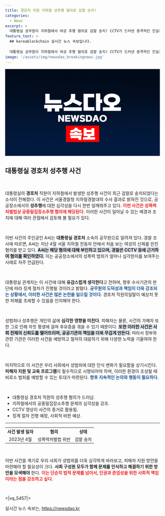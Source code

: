```yaml
---
title: 경호처 직원 지하철 성추행 혐의로 검찰 송치!
categories:
  - News
excerpt: >
  대통령실 공무원이 지하철에서 여성 추행 혐의로 검찰 송치! CCTV가 드러낸 충격적인 진실과 대통령실의 대응은?
feature_text: >
  ## koreablockchain 실시간 뉴스 속보입니다.

  대통령실 공무원이 지하철에서 여성 추행 혐의로 검찰 송치! CCTV가 드러낸 충격적인 진실과 대통령실의 대응은?
image: '/assets/img/newsdao_breakingnews.jpg'
---
```


<p><img src="/assets/img/newsdao_breakingnews.jpg" alt="koreablockchain 속보" /></p>

<h2 data-ke-size="size26">대통령실 경호처 성추행 사건</h2>

<p data-ke-size="size16">&nbsp;</p>

<p>대통령실의 <b>경호처</b> 직원이 지하철에서 발생한 성추행 사건이 최근 검찰로 송치되었다는 소식이 전해졌다. 이 사건은 서울경찰청 지하철경찰대의 수사 결과로 밝혀진 것으로, 공공장소에서의 <b>성추행</b>에 대한 심각성을 다시 한번 일깨워주고 있다. <b><span style="color: #ee2323;">이번 사건은 성폭력처벌법상 공중밀집장소추행 혐의에 해당된다.</span></b> 이러한 사건이 일어날 수 있는 배경과 조치에 대해 여러 관점에서 검토해 볼 필요가 있다.</p>

<p data-ke-size="size16">&nbsp;</p>

<p>이번 사건의 주인공인 A씨는 <b>대통령실 경호처</b> 소속의 공무원으로 알려져 있다. 경찰 조사에 따르면, A씨는 지난 4월 서울 지하철 전동차 안에서 처음 보는 여성의 신체를 만진 혐의를 받고 있다. <b><span style="background-color: #21538527;">A씨는 해당 혐의에 대해 부인하고 있으며, 경찰은 CCTV 등에 근거하여 혐의를 확인하였다.</span></b> 이는 공공장소에서의 성폭력 범죄가 얼마나 심각한지를 보여주는 사례로 자주 언급된다.</p>

<p data-ke-size="size16">&nbsp;</p>

<p>대통령실 관계자는 이 사건에 대해 <b>유감스럽게 생각한다</b>고 전하며, 향후 수사기관의 판단에 따라 징계 절차가 진행될 것이라고 밝혔다. <b><span style="color: #1a5490;">공무원의 도덕성과 책임이 더욱 강조되는 상황에서, 이러한 사건은 많은 논란을 일으킬 것이다.</span></b> 경호처 직원의일탈이 예상치 못한 피해를 초래할 수 있음을 인지해야 한다.</p>

<p data-ke-size="size16">&nbsp;</p>

<p>성범죄나 성추행은 개인의 삶에 <b>심각한 영향을 미친다</b>. 피해자는 물론, 사건의 가해자 또한 그로 인해 자칫 평생에 걸쳐 후유증을 겪을 수 있기 때문이다. <b><span style="background-color: #21538527;">또한 이러한 사건은 사회 전체의 신뢰도를 떨어뜨리며, 공공기관의 책임을 더욱 무겁게 만든다.</span></b> 따라서 정부와 관련 기관은 이러한 사건을 예방하고 철저히 대응하기 위해 다양한 노력을 기울여야 한다.</p>

<p data-ke-size="size16">&nbsp;</p>

<p>마지막으로 이 사건은 우리 사회에서 성범죄에 대한 인식 변화가 필요함을 상기시킨다. <b>피해자 지원 및 교육 프로그램</b>이 필수적으로 시행되어야 하며, 이러한 환경이 조성될 때 비로소 범죄를 예방할 수 있는 토대가 마련된다. <b><span style="color: #1a5490;">향후 지속적인 논의와 행동이 필요하다.</span></b> </p>

<p data-ke-size="size16">&nbsp;</p>

<ul>
<li>대통령실 경호처 직원의 성추행 혐의가 드러남.</li>
<li>지하철에서의 공중밀집장소추행 문제의 심각성을 강조.</li>
<li>CCTV 영상이 사건의 증거로 활용됨.</li>
<li>징계 절차 진행 예정, 사회적 비판 예상.</li>
</ul>

<hr>

<table style="width:100%">
<tr>
<td style="text-align: center; height: 17px;"><b>사건 발생 일자</b></td>
<td style="text-align: center; height: 17px;"><b>혐의</b></td>
<td style="text-align: center; height: 17px;"><b>상태</b></td>
</tr>
<tr>
<td style="text-align: center; height: 17px;">2023년 4월</td>
<td style="text-align: center; height: 17px;">성폭력처벌법 위반</td>
<td style="text-align: center; height: 17px;">검찰 송치</td>
</tr>
</table>

<p data-ke-size="size16">&nbsp;</p>

<p>이번 사건을 계기로 우리 사회가 성범죄를 더욱 심각하게 바라보고, 피해자 지원 방안을 마련해야 할 필요성이 크다. <b>사회 구성원 모두가 함께 문제를 인식하고 해결하기 위한 방안을 모색해야</b> 한다. <b><span style="color: #ee2323;">이는 단순히 법적 문제를 넘어서, 인권과 존엄성을 위한 사회적 책임이라는 점을 강조하고 싶다.</span></b> </p>

<p data-ke-size="size16">&nbsp;</p>

<p>&lt;|vq_5457|&gt;</p>
실시간 뉴스 속보는, <a href="https://newsdao.kr" rel="dofollow">https://newsdao.kr</a>


